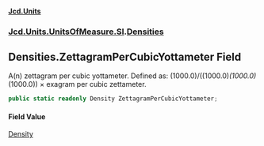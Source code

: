 #### [Jcd.Units](index.md 'index')
### [Jcd.Units.UnitsOfMeasure.SI](Jcd.Units.UnitsOfMeasure.SI.md 'Jcd.Units.UnitsOfMeasure.SI').[Densities](Densities.md 'Jcd.Units.UnitsOfMeasure.SI.Densities')

## Densities.ZettagramPerCubicYottameter Field

A(n) zettagram per cubic yottameter. Defined as: (1000.0)/((1000.0)*(1000.0)*(1000.0)) × exagram per cubic zettameter.

```csharp
public static readonly Density ZettagramPerCubicYottameter;
```

#### Field Value
[Density](Density.md 'Jcd.Units.UnitTypes.Density')
